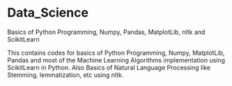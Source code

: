 # Data_Science
Basics of Python Programming, Numpy, Pandas, MatplotLib, nltk and ScikitLearn

This contains codes for basics of Python Programming, Numpy, MatplotLib, Pandas and most of the Machine Learning Algorithms implementation using ScikitLearn in Python.
Also Basics of Natural Language Processing like Stemming, lemmatization, etc using nltk.
